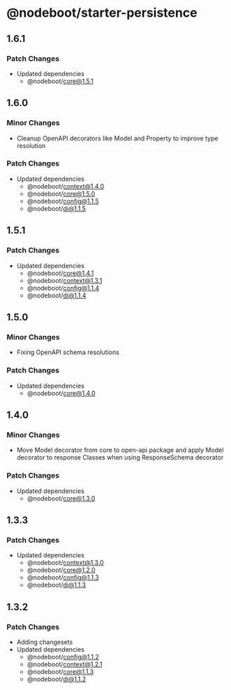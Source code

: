 # @nodeboot/starter-persistence

## 1.6.1

### Patch Changes

-   Updated dependencies
    -   @nodeboot/core@1.5.1

## 1.6.0

### Minor Changes

-   Cleanup OpenAPI decorators like Model and Property to improve type resolution

### Patch Changes

-   Updated dependencies
    -   @nodeboot/context@1.4.0
    -   @nodeboot/core@1.5.0
    -   @nodeboot/config@1.1.5
    -   @nodeboot/di@1.1.5

## 1.5.1

### Patch Changes

-   Updated dependencies
    -   @nodeboot/core@1.4.1
    -   @nodeboot/context@1.3.1
    -   @nodeboot/config@1.1.4
    -   @nodeboot/di@1.1.4

## 1.5.0

### Minor Changes

-   Fixing OpenAPI schema resolutions

### Patch Changes

-   Updated dependencies
    -   @nodeboot/core@1.4.0

## 1.4.0

### Minor Changes

-   Move Model decorator from core to open-api package and apply Model decorator to response Classes when using ResponseSchema decorator

### Patch Changes

-   Updated dependencies
    -   @nodeboot/core@1.3.0

## 1.3.3

### Patch Changes

-   Updated dependencies
    -   @nodeboot/context@1.3.0
    -   @nodeboot/core@1.2.0
    -   @nodeboot/config@1.1.3
    -   @nodeboot/di@1.1.3

## 1.3.2

### Patch Changes

-   Adding changesets
-   Updated dependencies
    -   @nodeboot/config@1.1.2
    -   @nodeboot/context@1.2.1
    -   @nodeboot/core@1.1.3
    -   @nodeboot/di@1.1.2
